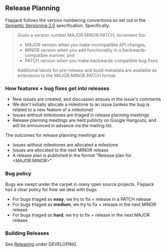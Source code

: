 ## Release Planning

Flapjack follows the version numbering conventions as set out in the [Semantic Versioning 2.0](http://semver.org/spec/v2.0.0.html) specification. Specifically:

> Given a version number MAJOR.MINOR.PATCH, increment the:
>
> * MAJOR version when you make incompatible API changes,
> * MINOR version when you add functionality in a backwards-compatible manner, and
> * PATCH version when you make backwards-compatible bug fixes.
>
> Additional labels for pre-release and build metadata are available as extensions to the MAJOR.MINOR.PATCH format.

### How features + bug fixes get into releases

* New issues are created, and discussion ensues in the issue's comments
* We don't initially allocate a milestone to an issue (unless the bug is related to a new feature of a milestone)
* Issues without milestones are triaged in release planning meetings
* Release planning meetings are held publicly on Google Hangouts, and will be announced in advance via the mailing list.

The outcomes for release planning meetings are:

* Issues without milestones are allocated a milestone
* Issues are allocated to the next MINOR release
* A release plan is published in the format "Release plan for \<MAJOR.MINOR\>"

### Bug policy

Bugs are swept under the carpet in many open source projects. Flapjack has a clear policy for how we deal with bugs:

* For bugs triaged as **easy**, we try to fix + release in a PATCH release
* For bugs triaged as **medium**, we try to fix + release in the next MINOR release
* For bugs triaged as **hard**, we try to fix + release in the next MAJOR release

### Building Releases

See [Releasing](../DEVELOPING#releasing) under DEVELOPING.
